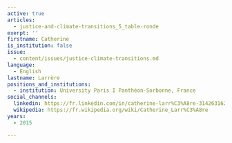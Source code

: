 ```yaml
---
active: true
articles:
  - justice-and-climate-transitions_5_table-ronde
exerpt: ''
firstname: Catherine
is_institution: false
issue:
  - content/issues/justice-climate-transitions.md
language:
  - English
lastname: Larrère
positions_and_institutions:
  - institution: University Paris I Panthéon-Sorbonne, France
social_channels:
  linkedin: https://fr.linkedin.com/in/catherine-larr%C3%A8re-314263162
  wikipedia: https://fr.wikipedia.org/wiki/Catherine_Larr%C3%A8re
years:
  - 2015

---
```


